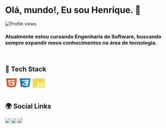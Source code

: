 <h1>Olá, mundo!, Eu sou Henrique. 👋</h1>
<p><img src="https://komarev.com/ghpvc/?username=henrique-osn&color=ff69b4" alt="Profile views"/></p>

### Atualmente estou cursando Engenharia de Software, buscando sempre expandir meus conhecimentos na área de tecnologia.

<br />

## 🔨 Tech Stack

<div style="display: inline_block">
    <img align="center" alt="HTML" height="30" width="40" src="https://raw.githubusercontent.com/devicons/devicon/master/icons/html5/html5-original.svg"/>
    <img align="center" alt="CSS" height="30" width="40" src="https://raw.githubusercontent.com/devicons/devicon/master/icons/css3/css3-original.svg"/>
    <img align="center" alt="JavaScript" height="30" width="40" src="https://raw.githubusercontent.com/devicons/devicon/master/icons/javascript/javascript-plain.svg"/>
</div>

<br/>

## 🌍 Social Links

[<img src="https://img.shields.io/badge/twitter-%231DA1F2.svg?&style=for-the-badge&logo=twitter&logoColor=white"/>](https://twitter.com/henrique_osn) [<img src="https://img.shields.io/badge/linkedin-%230077B5.svg?&style=for-the-badge&logo=linkedin&logoColor=white"/>](https://www.linkedin.com/in/henrique-osn/) [<img src = "https://img.shields.io/badge/instagram-%23E4405F.svg?&style=for-the-badge&logo=instagram&logoColor=white"/>](https://www.instagram.com/henrique.osn/)
